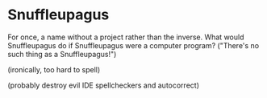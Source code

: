 # Snuffleupagus
For once, a name without a project rather than the inverse. What would Snuffleupagus do if Snuffleupagus were a computer program? ("There's no such thing as a Snuffleupagus!")

(ironically, too hard to spell)

(probably destroy evil IDE spellcheckers and autocorrect)

